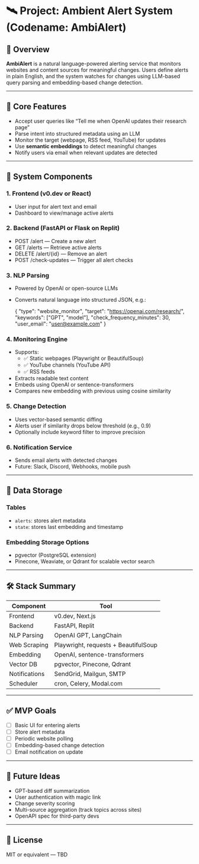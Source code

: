 # 🛰️ Project: Ambient Alert System (Codename: AmbiAlert)

## 🌟 Overview

**AmbiAlert** is a natural language-powered alerting service that monitors websites and content sources for meaningful changes. Users define alerts in plain English, and the system watches for changes using LLM-based query parsing and embedding-based change detection.

---

## 🎯 Core Features

- Accept user queries like “Tell me when OpenAI updates their research page”
- Parse intent into structured metadata using an LLM
- Monitor the target (webpage, RSS feed, YouTube) for updates
- Use **semantic embeddings** to detect meaningful changes
- Notify users via email when relevant updates are detected

---

## 🧩 System Components

### 1. Frontend (v0.dev or React)

- User input for alert text and email
- Dashboard to view/manage active alerts

### 2. Backend (FastAPI or Flask on Replit)

- POST /alert — Create a new alert
- GET /alerts — Retrieve active alerts
- DELETE /alert/{id} — Remove an alert
- POST /check-updates — Trigger all alert checks

### 3. NLP Parsing

- Powered by OpenAI or open-source LLMs
- Converts natural language into structured JSON, e.g.:

  {
  "type": "website_monitor",
  "target": "https://openai.com/research/",
  "keywords": ["GPT", "model"],
  "check_frequency_minutes": 30,
  "user_email": "user@example.com"
  }

### 4. Monitoring Engine

- Supports:
  - ✅ Static webpages (Playwright or BeautifulSoup)
  - ✅ YouTube channels (YouTube API)
  - ✅ RSS feeds
- Extracts readable text content
- Embeds using OpenAI or sentence-transformers
- Compares new embedding with previous using cosine similarity

### 5. Change Detection

- Uses vector-based semantic diffing
- Alerts user if similarity drops below threshold (e.g., 0.9)
- Optionally include keyword filter to improve precision

### 6. Notification Service

- Sends email alerts with detected changes
- Future: Slack, Discord, Webhooks, mobile push

---

## 💾 Data Storage

### Tables

- `alerts`: stores alert metadata
- `state`: stores last embedding and timestamp

### Embedding Storage Options

- pgvector (PostgreSQL extension)
- Pinecone, Weaviate, or Qdrant for scalable vector search

---

## 🛠️ Stack Summary

| Component     | Tool                                 |
| ------------- | ------------------------------------ |
| Frontend      | v0.dev, Next.js                      |
| Backend       | FastAPI, Replit                      |
| NLP Parsing   | OpenAI GPT, LangChain                |
| Web Scraping  | Playwright, requests + BeautifulSoup |
| Embedding     | OpenAI, sentence-transformers        |
| Vector DB     | pgvector, Pinecone, Qdrant           |
| Notifications | SendGrid, Mailgun, SMTP              |
| Scheduler     | cron, Celery, Modal.com              |

---

## ✅ MVP Goals

- [ ] Basic UI for entering alerts
- [ ] Store alert metadata
- [ ] Periodic website polling
- [ ] Embedding-based change detection
- [ ] Email notification on update

---

## 🧪 Future Ideas

- GPT-based diff summarization
- User authentication with magic link
- Change severity scoring
- Multi-source aggregation (track topics across sites)
- OpenAPI spec for third-party devs

---

## 📜 License

MIT or equivalent — TBD
